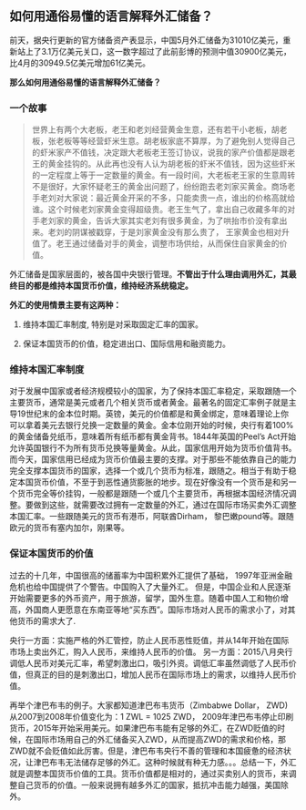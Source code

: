 ## 如何用通俗易懂的语言解释外汇储备？

前天，据央行更新的官方储备资产表显示，中国5月外汇储备为31010亿美元，重新站上了3.1万亿美元关口，这一数字超过了此前彭博的预测中值30900亿美元，比4月的30949.5亿美元增加61亿美元。

**那么如何用通俗易懂的语言解释外汇储备？**

### 一个故事
>世界上有两个大老板，老王和老刘经营黄金生意，还有若干小老板，胡老板，张老板等等经营虾米生意。胡老板家底不算厚，为了避免别人觉得自己的虾米家产不值钱，决定跟大老板老王签订协议，说我的家产价值都是跟老王的黄金挂钩的。从此再也没有人认为胡老板的虾米不值钱，因为这些虾米的一定程度上等于一定数量的黄金。有一段时间，大老板老王家的生意周转不是很好，大家怀疑老王的黄金出问题了，纷纷跑去老刘家买黄金。商场老手老刘对大家说：最近黄金开采的不多，只能卖贵一点，谁出的价格高就给谁。这个时候老刘家黄金变得超级贵。老王生气了，拿出自己收藏多年的对手老刘家的黄金，告诉大家其实老刘有很多黄金，为了哄抬市价没有拿出来。老刘的阴谋被戳穿，于是刘家黄金没有那么贵了， 王家黄金也相对升值了。老王通过储备对手的黄金，调整市场供给，从而保住自家黄金的价值。

外汇储备是国家层面的，被各国中央银行管理。**不管出于什么理由调用外汇，其最终目的都是维持本国货币价值，维持经济系统稳定。**

**外汇的使用情景主要有这两种：**

1. 维持本国汇率制度, 特别是对采取固定汇率的国家。

2. 保证本国货币的价值，稳定进出口、国际信用和融资能力。

### 维持本国汇率制度

对于发展中国家或者经济规模较小的国家，为了保持本国汇率稳定，采取跟随一个主要货币，通常是美元或者几个相关货币或者黄金。最著名的固定汇率例子就是主导19世纪末的金本位时期。英镑，美元的价值都是和黄金绑定，意味着理论上你可以拿着美元去银行兑换一定数量的黄金。金本位刚开始的时候，央行有着100%的黄金储备兑纸币，意味着所有纸币都有黄金背书。1844年英国的Peel’s Act开始允许英国银行不为所有货币兑换等量黄金。从此，国家信用开始为货币价值背书。而今天，国家信用已经成为货币价值最主要的支撑。对于那些不能依靠自己的能力完全支撑本国货币的国家，选择一个或几个货币为标准，跟随之。相当于有助于稳定本国货币价值，不至于到恶性通货膨胀的地步。现在好像没有一个货币是和另一个货币完全等价挂钩，一般都是跟随一个或几个主要货币，再根据本国经济情况调整。要做到这些，就需要改过拥有一定数量的外汇，通过在国际市场买卖外汇调整本国汇率。一些跟随美元的货币有港币，阿联酋Dirham， 黎巴嫩pound等。跟随欧元的货币有塞内加尔，刚果等。

### 保证本国货币的价值

过去的十几年，中国很高的储蓄率为中国积累外汇提供了基础， 1997年亚洲金融危机也给中国提供了个警告。中国购入了大量外汇。 但是，中国企业和人民逐渐开始需要更多的外币资产，用于旅游，留学，国外生意。随着中国人工和物价增高，外国商人更愿意在东南亚等地“买东西”。国际市场对人民币的需求小了，对其他货币的需求大了.

央行一方面：实施严格的外汇管控，防止人民币恶性贬值，并从14年开始在国际市场上卖出外汇，购入人民币，来维持人民币的价值。
另一方面：2015八月央行调低人民币对美元汇率，希望刺激出口，吸引外资。调低汇率虽然调低了人民币价值，但真正的目的是刺激出口，增加人民币在国际市场上的需求，以维持人民币价值。

再举个津巴布韦的例子。大家都知道津巴布韦货币（Zimbabwe Dollar， ZWD) 从2007到2008年价值变化为：1 ZWL = 1025 ZWD， 2009年津巴布韦停止印刷货币，2015年开始采用美元。如果津巴布韦能有足够的外汇，在ZWD贬值的时候，在国际市场用自己的外汇储备买入ZWD，从而提高ZWD的需求和价格，那ZWD就不会贬值如此厉害。但是，津巴布韦央行不善的管理和本国疲惫的经济状况，让津巴布韦无法储存足够的外汇。这种时候就有种无力感。。。总结一下，外汇就是调整本国货币价值的工具。货币价值都是相对的，通过买卖别人的货币，来调整自己货币的价值。一般来说拥有越多外汇的国家，抵抗冲击能力越强，美国除外。
